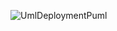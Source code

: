 ![UmlDeploymentPuml](https://www.planttext.com/api/plantuml/png/JKuzImD14ArlViMGAX4Ii0yXOXjHEAt4OhcTU4lkTe-zkI9885WBThRv2y4eDYQ_OVOVEOA6DCFZVSnxqvPDvAwk0DXnHNXtDHlAHtgJhUpIMk-tR571GRva9uUqJizAxcMVNb4sii7-pKnr3RpBfx8l0wXepiW1etii6QsBLB0B7jg5yus9fiOYr4tmv3ddfNPg_Jc03vQmDnxdjIvgIjKdanwQ5jiZWK-G_TkkB_72snYS_RMfa1s_uZsUZKopwFyPCEVEkZ1uW6m5Am3dcUBS58IteIlAl8X47aum3azA0QRahMxy0G00)

